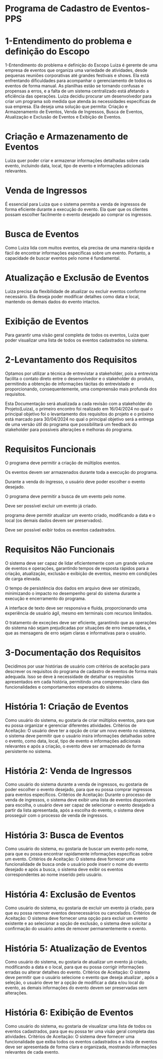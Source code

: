 # Programa de Cadastro de Eventos-PPS
# 1-Entendimento do problema e definição do Escopo
1-Entendimento do problema e definição do Escopo
Luiza é gerente de uma empresa de eventos que organiza uma variedade de atividades, desde pequenas reuniões corporativas até grandes festivais e shows. Ela está enfrentando dificuldades para acompanhar o gerenciamento de todos os eventos de forma manual. As planilhas estão se tornando confusas e propensas a erros, e a falta de um sistema centralizado está afetando a eficiência das operações. Luiza decidiu procurar um desenvolvedor para criar um programa sob medida que atenda às necessidades específicas de sua empresa. Ela deseja uma solução que permita: Criação e Armazenamento de Eventos, Venda de Ingressos, Busca de Eventos, Atualização e Exclusão de Eventos e Exibição de Eventos.

# Criação e Armazenamento de Eventos
Luiza quer poder criar e armazenar informações detalhadas sobre cada evento, incluindo data, local, tipo de evento e informações adicionais relevantes.
# Venda de Ingressos
É essencial para Luiza que o sistema permita a venda de ingressos de forma eficiente durante a execução do evento. Ela quer que os clientes possam escolher facilmente o evento desejado ao comprar os ingressos.
# Busca de Eventos
Como Luiza lida com muitos eventos, ela precisa de uma maneira rápida e fácil de encontrar informações específicas sobre um evento. Portanto, a capacidade de buscar eventos pelo nome é fundamental.
# Atualização e Exclusão de Eventos
Luiza precisa da flexibilidade de atualizar ou excluir eventos conforme necessário. Ela deseja poder modificar detalhes como data e local, mantendo os demais dados do evento intactos.
# Exibição de Eventos
Para garantir uma visão geral completa de todos os eventos, Luiza quer poder visualizar uma lista de todos os eventos cadastrados no sistema.

# 2-Levantamento dos Requisitos
Optamos por utilizar a técnica de entrevistar a stakeholder, pois a entrevista facilita o contato direto entre o desenvolvedor e o stakeholder do produto, permitindo a obtenção de informações tácitas do entrevistado e proporcionando, consequentemente, uma compreensão mais profunda dos requisitos.

Esta Documentação será atualizada a cada revisão com a stakeholder do Projeto(Luiza), o primeiro encontro foi realizado em 16/04/2024 no qual o principal objetivo foi o levantamento dos requisitos do projeto e o próximo está marcado para 30/04/2024 no qual o principal objetivo será a entrega de uma versão útil do programa que possibilitará um feedback do stakeholder para possíveis alterações e melhoras do programa.

# Requisitos Funcionais
O programa deve permitir a criação de múltiplos eventos.

Os eventos devem ser armazenados durante toda a execução do programa.

Durante a venda do ingresso, o usuário deve poder escolher o evento desejado.

O programa deve permitir a busca de um evento pelo nome.

Deve ser possível excluir um evento já criado.

programa deve permitir atualizar um evento criado, modificando a data e o local (os demais dados devem ser preservados).

Deve ser possível exibir todos os eventos cadastrados.

# Requisitos Não Funcionais
O sistema deve ser capaz de lidar eficientemente com um grande volume de eventos e operações, garantindo tempos de resposta rápidos para a criação, atualização, exclusão e exibição de eventos, mesmo em condições de carga elevada.

O tempo de persistência dos dados em arquivo deve ser otimizado, minimizando o impacto no desempenho geral do sistema durante a execução e encerramento do programa.

A interface de texto deve ser responsiva e fluída, proporcionando uma experiência de usuário ágil, mesmo em terminais com recursos limitados.

O tratamento de exceções deve ser eficiente, garantindo que as operações do sistema não sejam prejudicadas por situações de erro inesperadas, e que as mensagens de erro sejam claras e informativas para o usuário.

# 3-Documentação dos Requisitos
 Decidimos por usar histórias de usuário com critérios de aceitação para descrever os requisitos do programa de cadastro de eventos de forma mais adequada. Isso se deve à necessidade de detalhar os requisitos apresentados em cada história, permitindo uma compreensão clara das funcionalidades e comportamentos esperados do sistema.

# História 1: Criação de Eventos
Como usuário do sistema, eu gostaria de criar múltiplos eventos, para que eu possa organizar e gerenciar diferentes atividades.
Critérios de Aceitação: O usuário deve ter a opção de criar um novo evento no sistema, o sistema deve permitir que o usuário insira informações detalhadas sobre o evento, como data, local, tipo de evento e informações adicionais relevantes e após a criação, o evento deve ser armazenado de forma persistente no sistema.

# História 2: Venda de Ingressos
Como usuário do sistema durante a venda de ingressos, eu gostaria de poder escolher o evento desejado, para que eu possa comprar ingressos para eventos específicos.
Critérios de Aceitação: Durante o processo de venda de ingressos, o sistema deve exibir uma lista de eventos disponíveis para escolha, o usuário deve ser capaz de selecionar o evento desejado a partir da lista apresentada, após a escolha do evento, o sistema deve prosseguir com o processo de venda de ingressos.

# História 3: Busca de Eventos
Como usuário do sistema, eu gostaria de buscar um evento pelo nome, para que eu possa encontrar rapidamente informações específicas sobre um evento.
Critérios de Aceitação: O sistema deve fornecer uma funcionalidade de busca onde o usuário pode inserir o nome do evento desejado e após a busca, o sistema deve exibir os eventos correspondentes ao nome inserido pelo usuário.

# História 4: Exclusão de Eventos
Como usuário do sistema, eu gostaria de excluir um evento já criado, para que eu possa remover eventos desnecessários ou cancelados.
Critérios de Aceitação: O sistema deve fornecer uma opção para excluir um evento existente e ao selecionar a opção de exclusão, o sistema deve solicitar a confirmação do usuário antes de remover permanentemente o evento.

# História 5: Atualização de Eventos
Como usuário do sistema, eu gostaria de atualizar um evento já criado, modificando a data e o local, para que eu possa corrigir informações erradas ou alterar detalhes do evento.
Critérios de Aceitação: O sistema deve permitir que o usuário selecione o evento que deseja atualizar , após a seleção, o usuário deve ter a opção de modificar a data e/ou local do evento, as demais informações do evento devem ser preservadas sem alterações.

# História 6: Exibição de Eventos
Como usuário do sistema, eu gostaria de visualizar uma lista de todos os eventos cadastrados, para que eu possa ter uma visão geral completa das atividades.
Critérios de Aceitação: O sistema deve fornecer uma funcionalidade que exiba todos os eventos cadastrados e a lista de eventos deve ser apresentada de forma clara e organizada, mostrando informações relevantes de cada evento.
